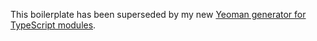 This boilerplate has been superseded by my new [Yeoman generator for TypeScript modules](https://github.com/baltpeter/generator-ts).

